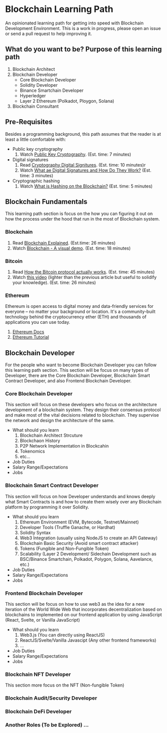 # Blockchain Learning Path
An opinionated learning path for getting into speed with Blockchain Development Environment. This is a
work in progress, please open an issue or send a pull request to help improving it.

## What do you want to be? Purpose of this learning path
1. Blockchain Architect
2. Blockchain Developer
    - Core Blockchain Developer
    - Solidity Developer
    - Binance Smartchain Developer
    - Hyperledger
    - Layer 2 Ethereum (Polkadot, Ploygon, Solana)
3. Blockchain Consultant

## Pre-Requisites
Besides a programming background, this path assumes that the reader is at least a little comfortable
with:
- Public key cryptography
  1. Watch [Public Key Cryptography](https://www.youtube.com/watch?v=GSIDS_lvRv4). (Est. time: 7 minutes)
- Digital signatures
  1. Read [Cryptography Digital Signitures](https://www.tutorialspoint.com/cryptography/cryptography_digital_signatures.htm). (Est. time: 10 minutes)r
  2. Watch [What ae Digital Signatures and How Do They Work?](https://www.youtube.com/watch?v=JR4_RBb8A9Q) (Est. time: 3 minutes)
- Cryptographic hashing
  1. Watch [What is Hashing on the Blockchain?](https://www.youtube.com/watch?v=IGSB9zoSx70) (Est. time: 5 minutes)


## Blockchain Fundamentals
This learning path section is focus on the how you can figuring it out on how the process under the hood that run in the most of Blockchain system.

### Blockchain
1. Read [Blockchain Explained](https://www.investopedia.com/terms/b/blockchain.asp). (Est.time: 26 minutes)
2. Watch [Blockchain - A visual demo](https://www.youtube.com/watch?v=_160oMzblY8). (Est. time: 18 minutes)

### Bitcoin
1. Read [How the Bitcoin protocol actually works](http://www.michaelnielsen.org/ddi/how-the-bitcoin-protocol-actually-works/). (Est. time: 45 minutes)
2. Watch [this video](https://www.youtube.com/watch?v=bBC-nXj3Ng4) (lighter than the previous
   article but useful to solidify your knowledge). (Est. time: 26 minutes)

### Ethereum
Ethereum is open access to digital money and data-friendly services for everyone – no matter your background or location. It's a community-built technology behind the cryptocurrency ether (ETH) and thousands of applications you can use today.
1. [Ethereum Docs](https://ethereum.org/en/developers/docs/)
2. [Ethereum Tutorial](https://ethereum.org/en/developers/tutorials/)

## Blockchain Developer
For the people who want to become Blockchain Developer you can follow this learning path section. This section will be focus on many types of Developer, there are the Core Blockchain Developer, Blockchain Smart Contract Developer, and also Frontend Blockchain Developer. 

### Core Blockchain Developer
This section will focus on these developers who focus on the architecture development of a blockchain system. They design their consensus protocol and make most of the vital decisions related to blockchain. They supervise the network and design the architecture of the same.
- What should you learn
    1. Blockchain Architect Strcuture
    2. Blockchaon History 
    3. P2P Network Implementation in Blockcahin
    4. Tokenomics
    5. etc...
- Job Duties
- Salary Range/Expectations
- Jobs

### Blockchain Smart Contract Developer
This section will focus on how Developer understands and knows deeply what Smart Contracts is and how to create them wisely over any Blockchain platform by programming it over Solidity.
- What should you learn
    1. Ethereum Environment (EVM, Bytecode, Testnet/Mainnet)
    2. Developer Tools (Truffle Ganache, or Hardhat)
    3. Solidity Syntax
    4. Web3 Integration (usually using NodeJS to create an API Gateway)
    5. Blockchain Basic Security (Avoid smart contract attacker)
    6. Tokens (Fungible and Non-Fungible Token)
    7. Scalability (Layer 2 Development/ Sidechain Development such as BSC/Binance Smartchain, Polkadot, Polygon, Solana, Aavelance, etc.)
- Job Duties
- Salary Range/Expectations
- Jobs

### Frontend Blockchain Developer
This section will be focus on how to use web3 as the idea for a new iteration of the World Wide Web that incorporates decentralization based on blockchains to implemented on our frontend application by using JavaScript (React, Svelte, or Vanilla JavaScript)
- What should you learn
    1. Web3.js (You can directly using ReactJS)
    2. ReactJS/Svelte/Vanilla Javascipt (Any other frontend frameworks)
    3. ...
- Job Duties
- Salary Range/Expectations
- Jobs 


### Blockchain NFT Developer
This section more focus on the NFT (Non-fungible Token)

### Blockchain Audit/Security Developer
### Blockchain DeFi Developer
### Another Roles (To be Explored) ...